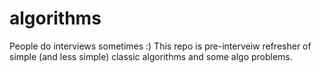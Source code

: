 # algorithms
People do interviews sometimes :)
This repo is pre-interveiw refresher of simple (and less simple) classic algorithms
and some algo problems.

